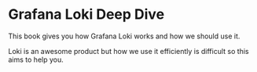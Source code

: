 # Grafana Loki Deep Dive

This book gives you how Grafana Loki works and how we should use it.

Loki is an awesome product but how we use it efficiently is difficult so this aims to help you.
